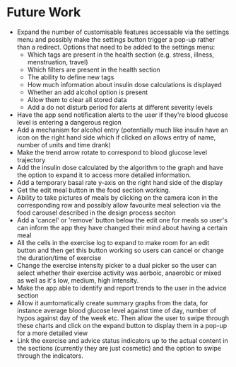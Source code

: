 # Future Work

* Expand the number of customisable features accessable via the settings menu and possibly make the settings button trigger a pop-up rather than a redirect. Options that need to be added to the settings menu:
  * Which tags are present in the health section (e.g. stress, illness, menstruation, travel)
  * Which filters are present in the health section
  * The ability to define new tags
  * How much information about insulin dose calculations is displayed
  * Whether an add alcohol option is present
  * Allow them to clear all stored data
  * Add a do not disturb period for alerts at different severity levels
* Have the app send notification alerts to the user if they're blood glucose level is entering a dangerous region
* Add a mechanism for alcohol entry (potentially much like insulin have an icon on the right hand side which if clicked on allows entry of  name, number of units and time drank)
* Make the trend arrow rotate to correspond to blood glucose level trajectory
* Add the insulin dose calculated by the algorithm to the graph and have the option to expand it to access more detailed information.
* Add a temporary basal rate y-axis on the right hand side of the display
* Get the edit meal button in the food section working.
* Ability to take pictures of meals by clicking on the camera icon in the corresponding row and possibly allow favourite meal selection via the food carousel described in the design process seciton
* Add a 'cancel' or 'remove' button below the edit one for meals so user's can inform the app they have changed their mind about having a certain meal
* All the cells in the exercise log to expand to make room for an edit button and then get this button working so users can cancel or change the duration/time of exercise
* Change the exercise intensity picker to a dual picker so the user can select whether their exercise activity was aerboic, anaerobic or mixed as well as it's low, medium, high intensity.
* Make the app able to identify and report trends to the user in the advice section
* Allow it aumtomatically create summary graphs from the data, for instance average blood glucose level against time of day, number of hypos against day of the week etc. Then allow the user to swipe through these charts and click on the expand button to display them in a pop-up for a more detailed view
* Link the exercise and advice status indicators up to the actual content in the sections (currently they are just cosmetic) and the option to swipe through the indicators.
